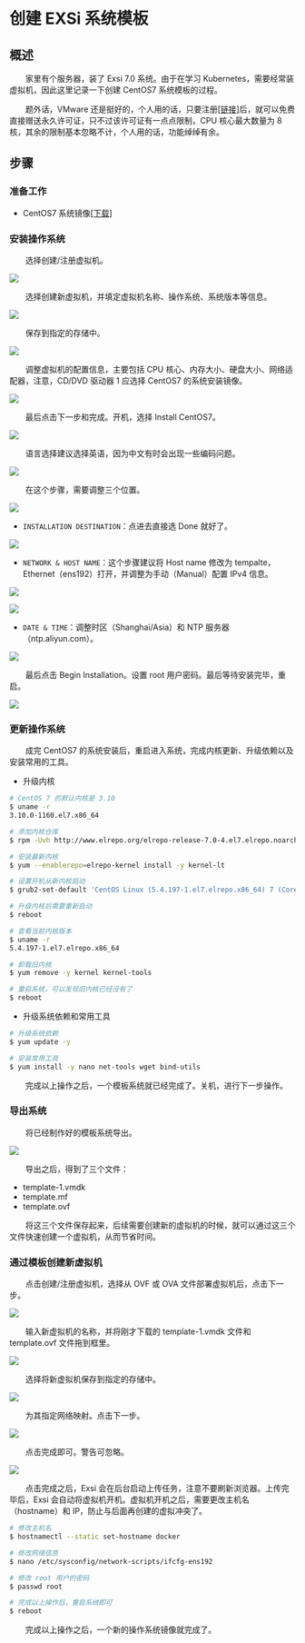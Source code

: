 # 创建 EXSi 系统模板
## 概述
&emsp;&emsp;家里有个服务器，装了 Exsi 7.0 系统。由于在学习 Kubernetes，需要经常装虚拟机，因此这里记录一下创建 CentOS7 系统模板的过程。

&emsp;&emsp;题外话，VMware 还是挺好的，个人用的话，只要注册[[链接](https://customerconnect.vmware.com/cn/web/vmware/evalcenter?p=free-esxi7)]后，就可以免费直接赠送永久许可证，只不过该许可证有一点点限制，CPU 核心最大数量为 8 核，其余的限制基本忽略不计，个人用的话，功能绰绰有余。

## 步骤
### 准备工作
- CentOS7 系统镜像[[下载](https://www.centos.org/download/)]

### 安装操作系统
&emsp;&emsp;选择创建/注册虚拟机。

![](./assets/template_00.png)

&emsp;&emsp;选择创建新虚拟机，并填定虚拟机名称、操作系统、系统版本等信息。

![](./assets/template_01.png)

&emsp;&emsp;保存到指定的存储中。

![](./assets/template_02.png)

&emsp;&emsp;调整虚拟机的配置信息，主要包括 CPU 核心、内存大小、硬盘大小、网络适配器，注意，CD/DVD 驱动器 1 应选择 CentOS7 的系统安装镜像。

![](./assets/template_03.png)

&emsp;&emsp;最后点击下一步和完成。开机，选择 Install CentOS7。

![](./assets/template_04.png)

&emsp;&emsp;语言选择建议选择英语，因为中文有时会出现一些编码问题。

![](./assets/template_05.png)

&emsp;&emsp;在这个步骤，需要调整三个位置。

![](./assets/template_06.png)

- `INSTALLATION DESTINATION`：点进去直接选 Done 就好了。

![](./assets/template_07.png)

- `NETWORK & HOST NAME`：这个步骤建议将 Host name 修改为 tempalte，Ethernet（ens192）打开，并调整为手动（Manual）配置 IPv4 信息。

![](./assets/template_08.png)

![](./assets/template_09.png)

- `DATE & TIME`：调整时区（Shanghai/Asia）和 NTP 服务器（ntp.aliyun.com）。

![](./assets/template_10.png)

&emsp;&emsp;最后点击 Begin Installation。设置 root 用户密码。最后等待安装完毕，重启。

![](./assets/template_11.png)

### 更新操作系统

&emsp;&emsp;成完 CentOS7 的系统安装后，重启进入系统，完成内核更新、升级依赖以及安装常用的工具。

- 升级内核

```bash
# CentOS 7 的默认内核是 3.10
$ uname -r
3.10.0-1160.el7.x86_64

# 添加内核仓库
$ rpm -Uvh http://www.elrepo.org/elrepo-release-7.0-4.el7.elrepo.noarch.rpm

# 安装最新内核
$ yum --enablerepo=elrepo-kernel install -y kernel-lt

# 设置开机从新内核启动 
$ grub2-set-default 'CentOS Linux (5.4.197-1.el7.elrepo.x86_64) 7 (Core)'

# 升级内核后需要重新启动
$ reboot

# 查看当前内核版本
$ uname -r
5.4.197-1.el7.elrepo.x86_64

# 卸载旧内核
$ yum remove -y kernel kernel-tools

# 重启系统，可以发现旧内核已经没有了
$ reboot
```

- 升级系统依赖和常用工具

```bash
# 升级系统依赖
$ yum update -y

# 安装常用工具
$ yum install -y nano net-tools wget bind-utils
```

&emsp;&emsp;完成以上操作之后，一个模板系统就已经完成了。关机，进行下一步操作。

### 导出系统
&emsp;&emsp;将已经制作好的模板系统导出。

![](./assets/template_12.png)

&emsp;&emsp;导出之后，得到了三个文件：

- template-1.vmdk
- template.mf
- template.ovf

&emsp;&emsp;将这三个文件保存起来，后续需要创建新的虚拟机的时候，就可以通过这三个文件快速创建一个虚拟机，从而节省时间。

### 通过模板创建新虚拟机
&emsp;&emsp;点击创建/注册虚拟机，选择从 OVF 或 OVA 文件部署虚拟机后，点击下一步。

![](./assets/template_13.png)

&emsp;&emsp;输入新虚拟机的名称，并将刚才下载的 template-1.vmdk 文件和 template.ovf 文件拖到框里。

![](./assets/template_14.png)

&emsp;&emsp;选择将新虚拟机保存到指定的存储中。

![](./assets/template_15.png)

&emsp;&emsp;为其指定网络映射。点击下一步。

![](./assets/template_16.png)

&emsp;&emsp;点击完成即可。警告可忽略。

![](./assets/template_17.png)

&emsp;&emsp;点击完成之后，Exsi 会在后台启动上传任务，注意不要刷新浏览器。上传完毕后，Exsi 会自动将虚拟机开机。虚拟机开机之后，需要更改主机名（hostname）和 IP，防止与后面再创建的虚拟冲突了。

```bash
# 修改主机名
$ hostnamectl --static set-hostname docker

# 修改网络信息
$ nano /etc/sysconfig/network-scripts/ifcfg-ens192

# 修改 root 用户的密码
$ passwd root

# 完成以上操作后，重启系统即可
$ reboot
```

&emsp;&emsp;完成以上操作之后，一个新的操作系统镜像就完成了。